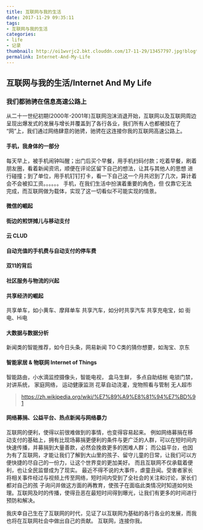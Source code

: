 ```yaml
---
title: 互联网与我的生活
date: 2017-11-29 09:35:11
tags:
- 互联网与我的生活
categories:
- life
- 记录
thumbnail: http://oi1wvrjc2.bkt.clouddn.com/17-11-29/13457797.jpg!blogtitle
permalink: Internet-And-My-Life
---
```


互联网与我的生活/Internet And My Life
----

### 我们都驰骋在信息高速公路上
从二十一世纪初期(2000年-2001年)互联网泡沫消退开始，互联网以及互联网周边呈现出爆发式的发展与增长并覆盖到了各行各业，我们所有人也都被挂在了
“网”上，我们通过网络肆意的驰骋，驰骋在这连接你我的互联网高速公路上。

#### 手机，我身体的一部分
每天早上，被手机闹钟叫醒；出门后买个早餐，用手机扫码付款；吃着早餐，刷着朋友圈，看着新闻资讯，顺便在评论区留下自己的想法，让其与其他人的思想
进行碰撞；到了单位，用手机钉钉打卡，看一下自己这一个月共迟到了几次，算计着会不会被扣工资。。。。。。 手机，在我们生活中扮演着重要的角色，但
仅靠它无法完成，而互联网做为载体，实现了这一切看似不可能实现的情景。

#### 微信的崛起

#### 街边的煎饼摊儿与移动支付

#### 云 CLUD
 
#### 自动充值的手机费与自动支付的停车费


#### 双11的背后

#### 社区服务与物流的兴起

#### 共享经济的崛起

共享单车，如小黄车、摩拜单车
共享汽车，如分时共享汽车
共享充电宝，如 街电、Hi电

#### 大数据与数据分析

新闻类的智能推荐，如今日头条，网易新闻
TO C类的猜你想要，如淘宝、京东

#### 智能家居 & 物联网 Internet of Things

智能路由，小水滴监控摄像头，智能电视， 盒马生鲜， 多点自助结帐
电锁门禁， 对讲系统， 家庭网络， 运动健康监测
花草自动浇灌，宠物照看与管制 无人超市 



> https://zh.wikipedia.org/wiki/%E7%89%A9%E8%81%94%E7%BD%91

#### 网络募捐、公益平台、热点新闻与网络暴力 

互联网的便利，使得以前很难做到的事情，也变得容易起来。
例如网络募捐在移动支付的基础上，拥有比现场募捐更便利的条件与更广泛的人群，可以在短时间内快速传播，并募捐到大量善款，必然会挽救更多的困难人群；
而公益平台，也因为有了互联网，才能让我们了解到大山里的孩子、留守儿童的日常，让我们可以方便快捷的尽自己的一份力，让这个世界变的更加美好。
而且互联网不仅承载着便利，也让全民监督成为了现实。
最近不得不说的大事件，虐童丑闻。受害者家长将相关事件经过与视频上传至网络，短时间内受到了全社会的关注和讨论，家长们都对自己的孩
子询问并做这方面的再教育，使孩子在面临此类情况时知道如何处理。互联网及时的传播，使得丑恶在最短时间得到曝光，让我们有更多的时间进行预防和解决。


我庆幸自己生在了互联网的时代，见证了以互联网为基础的各行各业的发展，而我也将在互联网社会中做出自己的贡献。
互联网，连接你我。

